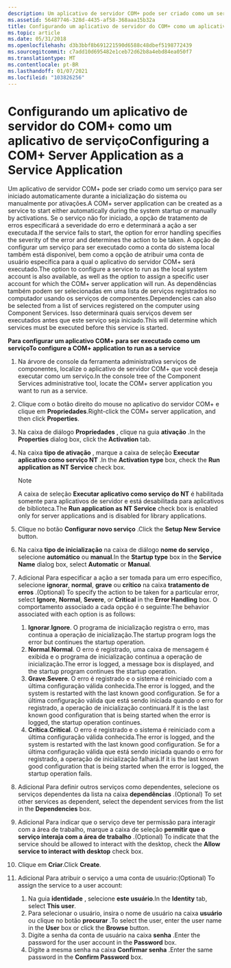 ```yaml
---
description: Um aplicativo de servidor COM+ pode ser criado como um serviço para ser iniciado automaticamente durante a inicialização do sistema ou manualmente por ativações.
ms.assetid: 56487746-328d-4435-af58-368aaa15b32a
title: Configurando um aplicativo de servidor do COM+ como um aplicativo de serviço
ms.topic: article
ms.date: 05/31/2018
ms.openlocfilehash: d3b3bbf8b691221590d6588c48dbef5198772439
ms.sourcegitcommit: c7add10d695482e1ceb72d62b8a4ebd84ea050f7
ms.translationtype: MT
ms.contentlocale: pt-BR
ms.lasthandoff: 01/07/2021
ms.locfileid: "103826256"
---
```

# <a name="configuring-a-com-server-application-as-a-service-application"></a><span data-ttu-id="4cedf-103">Configurando um aplicativo de servidor do COM+ como um aplicativo de serviço</span><span class="sxs-lookup"><span data-stu-id="4cedf-103">Configuring a COM+ Server Application as a Service Application</span></span>

<span data-ttu-id="4cedf-104">Um aplicativo de servidor COM+ pode ser criado como um serviço para ser iniciado automaticamente durante a inicialização do sistema ou manualmente por ativações.</span><span class="sxs-lookup"><span data-stu-id="4cedf-104">A COM+ server application can be created as a service to start either automatically during the system startup or manually by activations.</span></span> <span data-ttu-id="4cedf-105">Se o serviço não for iniciado, a opção de tratamento de erros especificará a severidade do erro e determinará a ação a ser executada.</span><span class="sxs-lookup"><span data-stu-id="4cedf-105">If the service fails to start, the option for error handling specifies the severity of the error and determines the action to be taken.</span></span> <span data-ttu-id="4cedf-106">A opção de configurar um serviço para ser executado como a conta do sistema local também está disponível, bem como a opção de atribuir uma conta de usuário específica para a qual o aplicativo do servidor COM+ será executado.</span><span class="sxs-lookup"><span data-stu-id="4cedf-106">The option to configure a service to run as the local system account is also available, as well as the option to assign a specific user account for which the COM+ server application will run.</span></span> <span data-ttu-id="4cedf-107">As dependências também podem ser selecionadas em uma lista de serviços registrados no computador usando os serviços de componentes.</span><span class="sxs-lookup"><span data-stu-id="4cedf-107">Dependencies can also be selected from a list of services registered on the computer using Component Services.</span></span> <span data-ttu-id="4cedf-108">Isso determinará quais serviços devem ser executados antes que este serviço seja iniciado.</span><span class="sxs-lookup"><span data-stu-id="4cedf-108">This will determine which services must be executed before this service is started.</span></span>

<span data-ttu-id="4cedf-109">**Para configurar um aplicativo COM+ para ser executado como um serviço**</span><span class="sxs-lookup"><span data-stu-id="4cedf-109">**To configure a COM+ application to run as a service**</span></span>

1.  <span data-ttu-id="4cedf-110">Na árvore de console da ferramenta administrativa serviços de componentes, localize o aplicativo de servidor COM+ que você deseja executar como um serviço.</span><span class="sxs-lookup"><span data-stu-id="4cedf-110">In the console tree of the Component Services administrative tool, locate the COM+ server application you want to run as a service.</span></span>

2.  <span data-ttu-id="4cedf-111">Clique com o botão direito do mouse no aplicativo do servidor COM+ e clique em **Propriedades**.</span><span class="sxs-lookup"><span data-stu-id="4cedf-111">Right-click the COM+ server application, and then click **Properties**.</span></span>

3.  <span data-ttu-id="4cedf-112">Na caixa de diálogo **Propriedades** , clique na guia **ativação** .</span><span class="sxs-lookup"><span data-stu-id="4cedf-112">In the **Properties** dialog box, click the **Activation** tab.</span></span>

4.  <span data-ttu-id="4cedf-113">Na caixa **tipo de ativação** , marque a caixa de seleção **Executar aplicativo como serviço NT** .</span><span class="sxs-lookup"><span data-stu-id="4cedf-113">In the **Activation type** box, check the **Run application as NT Service** check box.</span></span>

    > [!Note]  
    > <span data-ttu-id="4cedf-114">A caixa de seleção **Executar aplicativo como serviço do NT** é habilitada somente para aplicativos de servidor e está desabilitada para aplicativos de biblioteca.</span><span class="sxs-lookup"><span data-stu-id="4cedf-114">The **Run application as NT Service** check box is enabled only for server applications and is disabled for library applications.</span></span>

     

5.  <span data-ttu-id="4cedf-115">Clique no botão **Configurar novo serviço** .</span><span class="sxs-lookup"><span data-stu-id="4cedf-115">Click the **Setup New Service** button.</span></span>

6.  <span data-ttu-id="4cedf-116">Na caixa **tipo de inicialização** na caixa de diálogo **nome do serviço** , selecione **automático** ou **manual**.</span><span class="sxs-lookup"><span data-stu-id="4cedf-116">In the **Startup type** box in the **Service Name** dialog box, select **Automatic** or **Manual**.</span></span>

7.  <span data-ttu-id="4cedf-117">Adicional Para especificar a ação a ser tomada para um erro específico, selecione **ignorar**, **normal**, **grave** ou **crítico** na caixa **tratamento de erros** .</span><span class="sxs-lookup"><span data-stu-id="4cedf-117">(Optional) To specify the action to be taken for a particular error, select **Ignore**, **Normal**, **Severe**, or **Critical** in the **Error Handling** box.</span></span> <span data-ttu-id="4cedf-118">O comportamento associado a cada opção é o seguinte:</span><span class="sxs-lookup"><span data-stu-id="4cedf-118">The behavior associated with each option is as follows:</span></span>

    1.  <span data-ttu-id="4cedf-119">**Ignorar**.</span><span class="sxs-lookup"><span data-stu-id="4cedf-119">**Ignore**.</span></span> <span data-ttu-id="4cedf-120">O programa de inicialização registra o erro, mas continua a operação de inicialização.</span><span class="sxs-lookup"><span data-stu-id="4cedf-120">The startup program logs the error but continues the startup operation.</span></span>
    2.  <span data-ttu-id="4cedf-121">**Normal**.</span><span class="sxs-lookup"><span data-stu-id="4cedf-121">**Normal**.</span></span> <span data-ttu-id="4cedf-122">O erro é registrado, uma caixa de mensagem é exibida e o programa de inicialização continua a operação de inicialização.</span><span class="sxs-lookup"><span data-stu-id="4cedf-122">The error is logged, a message box is displayed, and the startup program continues the startup operation.</span></span>
    3.  <span data-ttu-id="4cedf-123">**Grave**.</span><span class="sxs-lookup"><span data-stu-id="4cedf-123">**Severe**.</span></span> <span data-ttu-id="4cedf-124">O erro é registrado e o sistema é reiniciado com a última configuração válida conhecida.</span><span class="sxs-lookup"><span data-stu-id="4cedf-124">The error is logged, and the system is restarted with the last known good configuration.</span></span> <span data-ttu-id="4cedf-125">Se for a última configuração válida que está sendo iniciada quando o erro for registrado, a operação de inicialização continuará.</span><span class="sxs-lookup"><span data-stu-id="4cedf-125">If it is the last known good configuration that is being started when the error is logged, the startup operation continues.</span></span>
    4.  <span data-ttu-id="4cedf-126">**Crítica**.</span><span class="sxs-lookup"><span data-stu-id="4cedf-126">**Critical**.</span></span> <span data-ttu-id="4cedf-127">O erro é registrado e o sistema é reiniciado com a última configuração válida conhecida.</span><span class="sxs-lookup"><span data-stu-id="4cedf-127">The error is logged, and the system is restarted with the last known good configuration.</span></span> <span data-ttu-id="4cedf-128">Se for a última configuração válida que está sendo iniciada quando o erro for registrado, a operação de inicialização falhará.</span><span class="sxs-lookup"><span data-stu-id="4cedf-128">If it is the last known good configuration that is being started when the error is logged, the startup operation fails.</span></span>

8.  <span data-ttu-id="4cedf-129">Adicional Para definir outros serviços como dependentes, selecione os serviços dependentes da lista na caixa **dependências** .</span><span class="sxs-lookup"><span data-stu-id="4cedf-129">(Optional) To set other services as dependent, select the dependent services from the list in the **Dependencies** box.</span></span>

9.  <span data-ttu-id="4cedf-130">Adicional Para indicar que o serviço deve ter permissão para interagir com a área de trabalho, marque a caixa de seleção **permitir que o serviço interaja com a área de trabalho** .</span><span class="sxs-lookup"><span data-stu-id="4cedf-130">(Optional) To indicate that the service should be allowed to interact with the desktop, check the **Allow service to interact with desktop** check box.</span></span>

10. <span data-ttu-id="4cedf-131">Clique em **Criar**.</span><span class="sxs-lookup"><span data-stu-id="4cedf-131">Click **Create**.</span></span>

11. <span data-ttu-id="4cedf-132">Adicional Para atribuir o serviço a uma conta de usuário:</span><span class="sxs-lookup"><span data-stu-id="4cedf-132">(Optional) To assign the service to a user account:</span></span>

    1.  <span data-ttu-id="4cedf-133">Na guia **identidade** , selecione **este usuário**.</span><span class="sxs-lookup"><span data-stu-id="4cedf-133">In the **Identity** tab, select **This user**.</span></span>
    2.  <span data-ttu-id="4cedf-134">Para selecionar o usuário, insira o nome de usuário na caixa **usuário** ou clique no botão **procurar** .</span><span class="sxs-lookup"><span data-stu-id="4cedf-134">To select the user, enter the user name in the **User** box or click the **Browse** button.</span></span>
    3.  <span data-ttu-id="4cedf-135">Digite a senha da conta de usuário na caixa **senha** .</span><span class="sxs-lookup"><span data-stu-id="4cedf-135">Enter the password for the user account in the **Password** box.</span></span>
    4.  <span data-ttu-id="4cedf-136">Digite a mesma senha na caixa **Confirmar senha** .</span><span class="sxs-lookup"><span data-stu-id="4cedf-136">Enter the same password in the **Confirm Password** box.</span></span>

 

 



